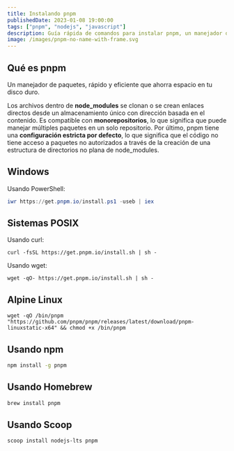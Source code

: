 ```yaml
---
title: Instalando pnpm
publishedDate: 2023-01-08 19:00:00
tags: ["pnpm", "nodejs", "javascript"]
description: Guía rápida de comandos para instalar pnpm, un manejador de paquetes, rápido y eficiente que ahorra espacio en tu disco duro.
image: /images/pnpm-no-name-with-frame.svg
---
```


## Qué es pnpm

Un manejador de paquetes, rápido y eficiente que ahorra espacio en tu disco
duro.

Los archivos dentro de **node_modules** se clonan o se crean enlaces directos
desde un almacenamiento único con dirección basada en el contenido. Es
compatible con **monorepositorios**, lo que significa que puede manejar
múltiples paquetes en un solo repositorio. Por último, pnpm tiene una
**configuración estricta por defecto**, lo que significa que el código no tiene
acceso a paquetes no autorizados a través de la creación de una estructura de
directorios no plana de node_modules.

## Windows

Usando PowerShell:

```powershell
iwr https://get.pnpm.io/install.ps1 -useb | iex
```

## Sistemas POSIX

Usando curl:

```posix
curl -fsSL https://get.pnpm.io/install.sh | sh -
```

Usando wget:

```posix
wget -qO- https://get.pnpm.io/install.sh | sh -
```

## Alpine Linux

```linux
wget -qO /bin/pnpm "https://github.com/pnpm/pnpm/releases/latest/download/pnpm-linuxstatic-x64" && chmod +x /bin/pnpm
```

## Usando npm

```bash
npm install -g pnpm
```

## Usando Homebrew

```bash
brew install pnpm
```

## Usando Scoop

```bash
scoop install nodejs-lts pnpm
```
